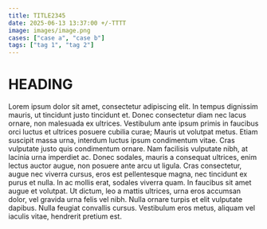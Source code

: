 ```yaml
---
title: TITLE2345
date: 2025-06-13 13:37:00 +/-TTTT
image: images/image.png
cases: ["case a", "case b"]
tags: ["tag 1", "tag 2"]
---
```


# HEADING

Lorem ipsum dolor sit amet, consectetur adipiscing elit. In tempus dignissim mauris, ut tincidunt justo tincidunt et. Donec consectetur diam nec lacus ornare, non malesuada ex ultrices. Vestibulum ante ipsum primis in faucibus orci luctus et ultrices posuere cubilia curae; Mauris ut volutpat metus. Etiam suscipit massa urna, interdum luctus ipsum condimentum vitae. Cras vulputate justo quis condimentum ornare. Nam facilisis vulputate nibh, at lacinia urna imperdiet ac. Donec sodales, mauris a consequat ultrices, enim lectus auctor augue, non posuere ante arcu ut ligula. Cras consectetur, augue nec viverra cursus, eros est pellentesque magna, nec tincidunt ex purus et nulla. In ac mollis erat, sodales viverra quam. In faucibus sit amet augue et volutpat. Ut dictum, leo a mattis ultrices, urna eros accumsan dolor, vel gravida urna felis vel nibh. Nulla ornare turpis et elit vulputate dapibus. Nulla feugiat convallis cursus. Vestibulum eros metus, aliquam vel iaculis vitae, hendrerit pretium est.